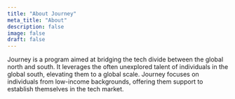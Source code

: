 ```yaml
---
title: "About Journey"
meta_title: "About"
description: false
image: false
draft: false
---
```


Journey is a program aimed at bridging the tech divide between the global north and south. It leverages the often unexplored talent of individuals in the global south, elevating them to a global scale. Journey focuses on individuals from low-income backgrounds, offering them support to establish themselves in the tech market.